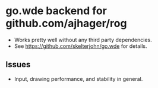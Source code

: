 go.wde backend for github.com/ajhager/rog
=========================================
* Works pretty well without any third party dependencies.
* See https://github.com/skelterjohn/go.wde for details.

Issues
------
* Input, drawing performance, and stability in general.
